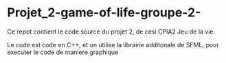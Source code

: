 # Projet_2-game-of-life-groupe-2-
Ce repot contient le code source du projet 2, de cesi CPIA2 Jeu de la vie.

Le code est code en C++, et on utilise la librairie additonale de SFML, pour executer le code de maniere graphique

